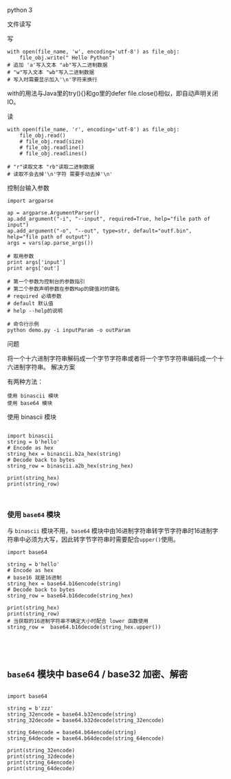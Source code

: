 python 3 

文件读写

写

```
with open(file_name, 'w', encoding='utf-8') as file_obj:
	file_obj.write(" Hello Python")
# 追加 'a'写入文本 "ab"写入二进制数据
# "w"写入文本 "wb"写入二进制数据
# 写入时需要显示加入'\n'字符来换行
```

with的用法与Java里的try(){}和go里的defer file.close()相似，即自动声明关闭IO。

读

```
with open(file_name, 'r', encoding='utf-8') as file_obj:
	file_obj.read()
	# file_obj.read(size)
	# file_obj.readline()
	# file_obj.readlines()
	
# "r"读取文本 "rb"读取二进制数据
# 读取不会去掉'\n'字符 需要手动去掉'\n'
```







控制台输入参数 

```
import argparse

ap = argparse.ArgumentParser()
ap.add_argument("-i", "--input", required=True, help="file path of input")
ap.add_argument("-o", "--out", type=str, default="outf.bin", help="file path of output")
args = vars(ap.parse_args())

# 取用参数
print args['input']
print args['out']

# 第一个参数为控制台的参数指引
# 第二个参数声明参数在参数Map的键值对的键名
# required 必填参数
# default 默认值
# help --help的说明

```

```
# 命令行示例
python demo.py -i inputParam -o outParam
```



问题

将一个十六进制字符串解码成一个字节字符串或者将一个字节字符串编码成一个十六进制字符串。
解决方案

有两种方法：

    使用 binascii 模块
    使用 base64 模块

使用 binascii 模块

```

import binascii
string = b'hello'
# Encode as hex
string_hex = binascii.b2a_hex(string)
# Decode back to bytes
string_row = binascii.a2b_hex(string_hex)

print(string_hex)
print(string_row)



```

### 使用 `base64` 模块

与 `binascii` 模块不用，`base64` 模块中由16进制字符串转字节字符串时16进制字符串中必须为大写，因此转字节字符串时需要配合`upper()`使用。

```
import base64

string = b'hello'
# Encode as hex
# base16 就是16进制
string_hex = base64.b16encode(string)
# Decode back to bytes
string_row = base64.b16decode(string_hex)

print(string_hex)
print(string_row)
# 当获取的16进制字符串不确定大小时配合 lower 函数使用
string_row =  base64.b16decode(string_hex.upper())





```

## `base64` 模块中 base64 / base32 加密、解密

```

import base64

string = b'zzz'
string_32encode = base64.b32encode(string) 
string_32decode = base64.b32decode(string_32encode)

string_64encode = base64.b64encode(string) 
string_64decode = base64.b64decode(string_64encode)

print(string_32encode)
print(string_32decode)
print(string_64encode)
print(string_64decode)




```











